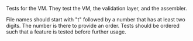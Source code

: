 Tests for the VM. They test the VM, the validation layer, and the assembler.

File names should start with "t" followed by a number that has at least two
digits. The number is there to provide an order. Tests should be ordered such
that a feature is tested before further usage.
